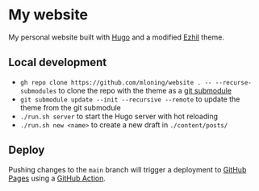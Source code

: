 # My website

My personal website built with [Hugo] and a modified [Ezhil] theme.

[Hugo]: https://gohugo.io
[Ezhil]: https://github.com/mloning/ezhil

## Local development

* `gh repo clone https://github.com/mloning/website . -- --recurse-submodules` to clone the repo with the theme as a [git submodule]
* `git submodule update --init --recursive --remote` to update the theme from the git submodule
* `./run.sh server` to start the Hugo server with hot reloading
* `./run.sh new <name>` to create a new draft in `./content/posts/`

[git submodule]: https://git-scm.com/book/en/v2/Git-Tools-Submodules

## Deploy 

Pushing changes to the `main` branch will trigger a deployment to [GitHub Pages] using a [GitHub Action].

[GitHub Pages]: https://mloning.github.io/website/
[GitHub Action]: https://github.com/mloning/website/actions/workflows/deploy.yaml 
